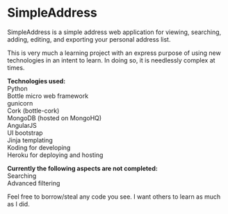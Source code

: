 SimpleAddress
=============

SimpleAddress is a simple address web application for viewing, searching, adding, editing, and exporting your personal address list.

This is very much a learning project with an express purpose of using new technologies in an intent to learn.  In doing so, it is needlessly complex at times.

<b>Technologies used:</b><br />
Python<br />
Bottle micro web framework<br />
gunicorn<br />
Cork (bottle-cork)<br />
MongoDB (hosted on MongoHQ)<br />
AngularJS<br />
UI bootstrap<br />
Jinja templating<br />
Koding for developing<br />
Heroku for deploying and hosting

<b>Currently the following aspects are not completed:</b><br />
Searching<br />
Advanced filtering<br />

Feel free to borrow/steal any code you see.  I want others to learn as much as I did.
